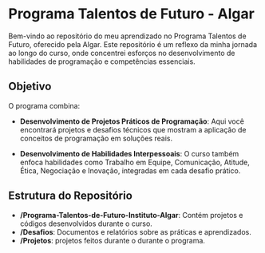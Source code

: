 # Programa Talentos de Futuro - Algar

Bem-vindo ao repositório do meu aprendizado no Programa Talentos de Futuro, oferecido pela Algar. Este repositório é um reflexo da minha jornada ao longo do curso, onde concentrei esforços no desenvolvimento de habilidades de programação e competências essenciais.

## Objetivo

O programa combina:

- **Desenvolvimento de Projetos Práticos de Programação**: Aqui você encontrará projetos e desafios técnicos que mostram a aplicação de conceitos de programação em soluções reais.

- **Desenvolvimento de Habilidades Interpessoais**: O curso também enfoca habilidades como Trabalho em Equipe, Comunicação, Atitude, Ética, Negociação e Inovação, integradas em cada desafio prático.

## Estrutura do Repositório

- **/Programa-Talentos-de-Futuro-Instituto-Algar**: Contém projetos e códigos desenvolvidos durante o curso.
- **/Desafios**: Documentos e relatórios sobre as práticas e aprendizados.
- **/Projetos**: projetos feitos durante o durante o programa.

